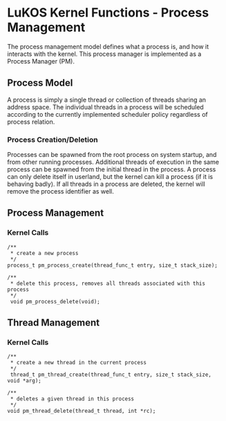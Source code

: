 # LuKOS Kernel Functions - Process Management
The process management model defines what a process is, and how it interacts with the kernel. This process manager is implemented as a Process Manager (PM).

## Process Model
A process is simply a single thread or collection of threads sharing an address space. The individual threads in a process will be scheduled according to the currently implemented scheduler policy regardless of process relation. 

### Process Creation/Deletion
Processes can be spawned from the root process on system startup, and from other running processes. Additional threads of execution in the same process can be spawned from the initial thread in the process. A process can only delete itself in userland, but the kernel can kill a process (if it is behaving badly). If all threads in a process are deleted, the kernel will remove the process identifier as well. 

## Process Management
### Kernel Calls
```
/**
 * create a new process
 */	
process_t pm_process_create(thread_func_t entry, size_t stack_size);

/**
 * delete this process, removes all threads associated with this process
 */
 void pm_process_delete(void);
```

## Thread Management
### Kernel Calls
```
/**
 * create a new thread in the current process
 */
 thread_t pm_thread_create(thread_func_t entry, size_t stack_size, void *arg);
 
/**
 * deletes a given thread in this process
 */
void pm_thread_delete(thread_t thread, int *rc);
```
